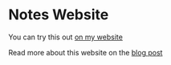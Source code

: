 # Notes Website

You can try this out [on my website](https://www.nqind.com/notes/)

Read more about this website on the [blog post](https://www.nqind.com/index.php/project-showcases/16-notes-website)
